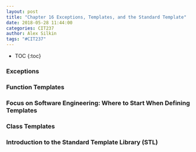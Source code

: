 ```yaml
---
layout: post
title: "Chapter 16 Exceptions, Templates, and the Standard Template"
date: 2018-05-28 11:44:00
categories: CIT237
author: Alex Silkin
tags: "#CIT237"
---
```


- TOC
{:toc}



### Exceptions 
### Function Templates 
### Focus on Software Engineering: Where to Start When Defining Templates
### Class Templates
### Introduction to the Standard Template Library (STL) 
